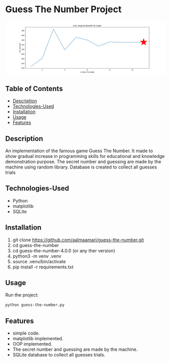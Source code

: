 # Guess The Number Project


![alt text](Figure_1.png)

## Table of Contents 
- [Description](#description)
- [Technologies-Used](#Technologies-Used)
- [Installation](#installation)
- [Usage](#usage)
- [Features](#features)


## Description 
An implementation of the famous game Guess The Number. It made to show gradual increase in programming skills for educational and knowledge demonstration purpose.
The secret number and guessing are made by the machine using random library.
Database is created to collect all guesses trials 


## Technologies-Used
- Python
- matplotlib 
- SQLite 


## Installation
1. git clone https://github.com/aalmaamari/guess-the-number.git 
2. cd guess-the-number
3. cd guess-the-number-4.0.0 (or any ther version)
4. python3 -m venv .venv
5. source .venv/bin/activate
6. pip install -r requirements.txt



## Usage
Run the project:
``` bash
python guess-the-number.py
```


## Features
- simple code.
- matplotlib implemented.
- OOP implemented.
- The secret number and guessing are made by the machine.
- SQLite database to collect all guesses trials.